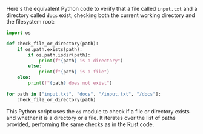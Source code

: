  Here's the equivalent Python code to verify that a file called `input.txt` and a directory called `docs` exist, checking both the current working directory and the filesystem root:

```python
import os

def check_file_or_directory(path):
    if os.path.exists(path):
        if os.path.isdir(path):
            print(f"{path} is a directory")
        else:
            print(f"{path} is a file")
    else:
        print(f"{path} does not exist")

for path in ["input.txt", "docs", "/input.txt", "/docs"]:
    check_file_or_directory(path)
```

This Python script uses the `os` module to check if a file or directory exists and whether it is a directory or a file. It iterates over the list of paths provided, performing the same checks as in the Rust code.
